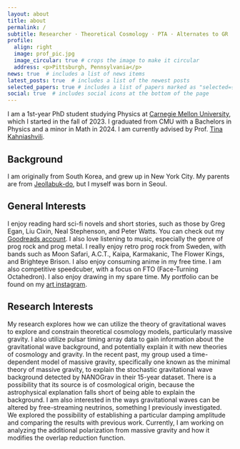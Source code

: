 ```yaml
---
layout: about
title: about
permalink: /
subtitle: Researcher · Theoretical Cosmology · PTA · Alternates to GR
profile:
  align: right
  image: prof_pic.jpg
  image_circular: true # crops the image to make it circular
  address: <p>Pittsburgh, Pennsylvania</p>
news: true  # includes a list of news items
latest_posts: true  # includes a list of the newest posts
selected_papers: true # includes a list of papers marked as "selected={true}"
social: true  # includes social icons at the bottom of the page
---
```


I am a 1st-year PhD student studying Physics at [Carnegie Mellon University](https://www.cmu.edu/), which I started in the fall of 2023. I graduated from CMU with a Bachelors in Physics and a minor in Math in 2024. I am currently advised by Prof. [Tina Kahniashvili](https://www.cmu.edu/physics/people/faculty/kahniashvili.html). 

## Background

 I am originally from South Korea, and grew up in New York City. My parents are from [Jeollabuk-do](https://en.wikipedia.org/wiki/North_Jeolla_Province), but I myself was born in Seoul.

## General Interests

I enjoy reading hard sci-fi novels and short stories, such as those by Greg Egan, Liu Cixin, Neal Stephenson, and Peter Watts. You can check out my [Goodreads account](https://www.goodreads.com/user/show/86513877-chris-choi). I also love listening to music, especially the genre of prog rock and prog metal. I really enjoy retro prog rock from Sweden, with bands such as Moon Safari, A.C.T., Kaipa, Karmakanic, The Flower Kings, and Brighteye Brison. I also enjoy consuming anime in my free time. I am also competitive speedcuber, with a focus on FTO (Face-Turning Octahedron). I also enjoy drawing in my spare time. My portfolio can be found on my [art instagram](https://www.instagram.com/sophonicai/).

## Research Interests

My research explores how we can utilize the theory of gravitational waves to explore and constrain theoretical cosmology models, particularly massive gravity. I also utilize pulsar timing array data to gain information about the gravitational wave background, and potentially explain it with new theories of cosmology and gravity. In the recent past, my group used a time-dependent model of massive gravity, specifically one known as the minimal theory of massive gravity, to explain the stochastic gravitational wave background detected by NANOGrav in their 15-year dataset. There is a possibility that its source is of cosmological origin, because the astrophysical explanation falls short of being able to explain the background. I am also interested in the ways gravitational waves can be altered by free-streaming neutrinos, something I previously investigated. We explored the possibility of establishing a particular damping amplitude and comparing the results with previous work. Currently, I am working on analyzing the additional polarization from massive gravity and how it modifies the overlap reduction function.